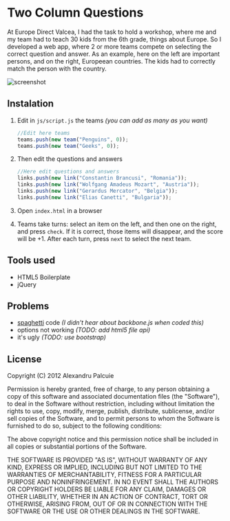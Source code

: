 # Two Column Questions
At Europe Direct Valcea, I had the task to hold a workshop, where me and my team had to teach 30 kids from the 6th grade, things about Europe. So I developed a web app, where 2 or more teams compete on selecting the correct question and answer. As an example, here on the left are important persons, and on the right, Europeean countries. The kids had to correctly match the person with the country.

![screenshot](https://github.com/palcu/twoColumnQuestions/raw/master/screenshots/s1_2colsq.png)

## Instalation
1. Edit in `js/script.js` the teams _(you can add as many as you want)_

    ```js
    //Edit here teams
    teams.push(new team("Penguins", 0));
    teams.push(new team("Geeks", 0));
    ```

2. Then edit the questions and answers

    ```js
    //Here edit questions and answers
    links.push(new link("Constantin Brancusi", "Romania"));
    links.push(new link("Wolfgang Amadeus Mozart", "Austria"));
    links.push(new link("Gerardus Mercator", "Belgia"));
    links.push(new link("Elias Canetti", "Bulgaria"));
    ```
3. Open `index.html` in a browser
4. Teams take turns: select an item on the left, and then one on the right, and press `check`. If it is correct, those items will disappear, and the score will be +1. After each turn, press `next` to select the next team.

## Tools used
* HTML5 Boilerplate
* jQuery

## Problems
* [spaghetti](https://github.com/palcu/twoColumnQuestions/blob/master/js/script.js) code _(I didn't hear about backbone.js when coded this)_
* options not working _(TODO: add html5 file api)_
* it's ugly _(TODO: use bootstrap)_

## License
Copyright (C) 2012 Alexandru Palcuie

Permission is hereby granted, free of charge, to any person obtaining a copy of this software and associated documentation files (the "Software"), to deal in the Software without restriction, including without limitation the rights to use, copy, modify, merge, publish, distribute, sublicense, and/or sell copies of the Software, and to permit persons to whom the Software is furnished to do so, subject to the following conditions:

The above copyright notice and this permission notice shall be included in all copies or substantial portions of the Software.

THE SOFTWARE IS PROVIDED "AS IS", WITHOUT WARRANTY OF ANY KIND, EXPRESS OR IMPLIED, INCLUDING BUT NOT LIMITED TO THE WARRANTIES OF MERCHANTABILITY, FITNESS FOR A PARTICULAR PURPOSE AND NONINFRINGEMENT. IN NO EVENT SHALL THE AUTHORS OR COPYRIGHT HOLDERS BE LIABLE FOR ANY CLAIM, DAMAGES OR OTHER LIABILITY, WHETHER IN AN ACTION OF CONTRACT, TORT OR OTHERWISE, ARISING FROM, OUT OF OR IN CONNECTION WITH THE SOFTWARE OR THE USE OR OTHER DEALINGS IN THE SOFTWARE.
